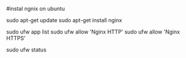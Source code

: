 #instal ngnix on ubuntu

sudo apt-get update
sudo apt-get install nginx

sudo ufw app list
sudo ufw allow 'Nginx HTTP'
sudo ufw allow 'Nginx HTTPS'


sudo ufw status
